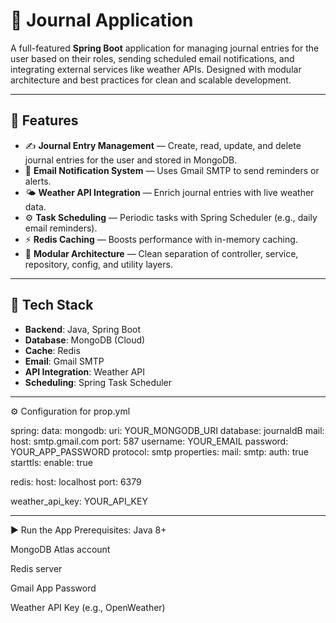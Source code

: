 # 📝 Journal Application

A full-featured **Spring Boot** application for managing journal entries for the user based on their roles, sending scheduled email notifications, and integrating external services like weather APIs.
Designed with modular architecture and best practices for clean and scalable development.

---

## 🚀 Features

- ✍️ **Journal Entry Management** — Create, read, update, and delete journal entries for the user and stored in MongoDB.
- 📧 **Email Notification System** — Uses Gmail SMTP to send reminders or alerts.
- 🌤️ **Weather API Integration** — Enrich journal entries with live weather data.
- ⚙️ **Task Scheduling** — Periodic tasks with Spring Scheduler (e.g., daily email reminders).
- ⚡ **Redis Caching** — Boosts performance with in-memory caching.
- 🔐 **Modular Architecture** — Clean separation of controller, service, repository, config, and utility layers.

---

## 🧰 Tech Stack

- **Backend**: Java, Spring Boot
- **Database**: MongoDB (Cloud)
- **Cache**: Redis
- **Email**: Gmail SMTP
- **API Integration**: Weather API
- **Scheduling**: Spring Task Scheduler

---

⚙️ Configuration for prop.yml

spring:
  data:
    mongodb:
      uri: YOUR_MONGODB_URI
      database: journaldB
  mail:
    host: smtp.gmail.com
    port: 587
    username: YOUR_EMAIL
    password: YOUR_APP_PASSWORD
    protocol: smtp
    properties:
      mail:
        smtp:
          auth: true
          starttls:
            enable: true

redis:
  host: localhost
  port: 6379

weather_api_key: YOUR_API_KEY

---

▶️ Run the App
Prerequisites:
Java 8+

MongoDB Atlas account

Redis server

Gmail App Password

Weather API Key (e.g., OpenWeather)
